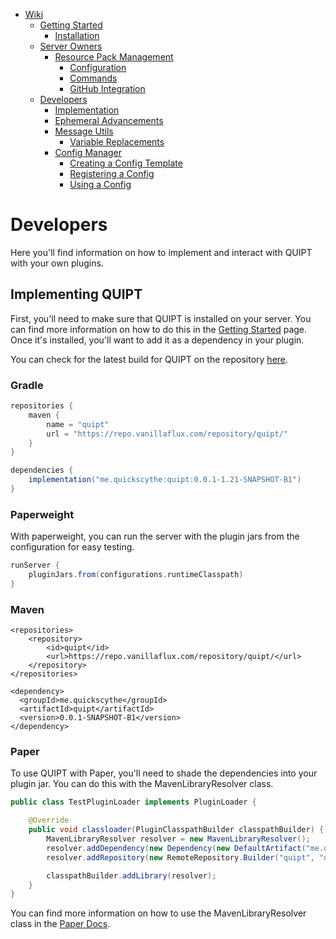 <!-- TOC -->
* [Wiki](/wiki/wiki.md)
  * [Getting Started](/wiki/getting_started.md)
    * [Installation](/wiki/getting_started.md#installation)
  * [Server Owners](/wiki/server_owners.md)
    * [Resource Pack Management](/wiki/server_owners/resource_pack_management.md#resource-pack-management)
      * [Configuration](/wiki/server_owners/resource_pack_management.md#configuration)
      * [Commands](/wiki/server_owners/resource_pack_management.md#commands)
      * [GitHub Integration](/wiki/server_owners/resource_pack_management.md#github-integration)
  * [Developers](/wiki/developers.md)
    * [Implementation](/wiki/developers.md#implementing-quipt)
    * [Ephemeral Advancements](/wiki/developers/ephemeral_advancements.md)
    * [Message Utils](/wiki/developers/messages.md)
      * [Variable Replacements](/wiki/developers/messages.md#variable-replacements)
    * [Config Manager](/wiki/developers/config.md)
      * [Creating a Config Template](/wiki/developers/config.md#creating-a-config-template)
      * [Registering a Config](/wiki/developers/config.md#registering-a-config)
      * [Using a Config](/wiki/developers/config.md#using-a-config)
<!-- TOC -->

# Developers

Here you'll find information on how to implement and interact with QUIPT with your own plugins.

## Implementing QUIPT

First, you'll need to make sure that QUIPT is installed on your server. You can find more information on how to do this
in the [Getting Started](/wiki/getting_started.md) page. Once it's installed, you'll want to add it as a dependency in
your plugin.

You can check for the latest build for QUIPT on the
repository [here](https://repo.vanillaflux.com/service/rest/repository/browse/quipt/).

### Gradle

```gradle
repositories {
    maven {
        name = "quipt"
        url = "https://repo.vanillaflux.com/repository/quipt/"
    }
}
```

```gradle
dependencies {
    implementation("me.quickscythe:quipt:0.0.1-1.21-SNAPSHOT-B1")
}
```

### Paperweight
With paperweight, you can run the server with the plugin jars from the configuration for easy testing.

```gradle
runServer {
    pluginJars.from(configurations.runtimeClasspath)
}
```

### Maven

```maven
<repositories>
    <repository>
        <id>quipt</id>
        <url>https://repo.vanillaflux.com/repository/quipt/</url>
    </repository>
</repositories>
```

```maven
<dependency>
  <groupId>me.quickscythe</groupId>
  <artifactId>quipt</artifactId>
  <version>0.0.1-SNAPSHOT-B1</version>
</dependency>
```

### Paper
To use QUIPT with Paper, you'll need to shade the dependencies into your plugin jar. You can do this with the MavenLibraryResolver class.
```java
public class TestPluginLoader implements PluginLoader {

    @Override
    public void classloader(PluginClasspathBuilder classpathBuilder) {
        MavenLibraryResolver resolver = new MavenLibraryResolver();
        resolver.addDependency(new Dependency(new DefaultArtifact("me.quickscythe:quipt:0.0.1-1.21-SNAPSHOT-B1"), null));
        resolver.addRepository(new RemoteRepository.Builder("quipt", "default", "https://repo.vanillaflux.com/repository/quipt/").build());

        classpathBuilder.addLibrary(resolver);
    }
}
```
You can find more information on how to use the MavenLibraryResolver class in the [Paper Docs](https://docs.papermc.io/paper/dev/getting-started/paper-plugins#loaders).

